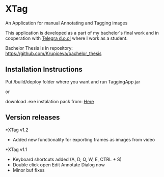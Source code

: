 # XTag
An Application for manual Annotating and Tagging images

This application is developed as a part of my bachelor's final work and in cooperation with <a href="https://www.telegra-europe.com/">Telegra d.o.o!</a>
where I work as a student. 

Bachelor Thesis is in repository: https://github.com/Krupiceva/bachelor_thesis

<h2> Installation Instructions </h2>
Put /build/deploy folder where you want and run TaggingApp.jar

or

download .exe instalation pack from: <a href="https://drive.google.com/uc?export=download&id=1wbcEz5SS2MR3aKmp1RCCP3Q2NVRBWcpX">Here</a>


<h2> Version releases </h2>
*XTag v1.2
<ul>
  <li>Added new functionality for exporting frames as images from video</li>
</ul>
*XTag v1.1
<ul>
  <li>Keyboard shortcuts added (A, D, Q, W, E, CTRL + S)</li>
  <li>Double click open Edit Annotate Dialog now</li>
  <li>Minor buf fixes</li>
</ul>
